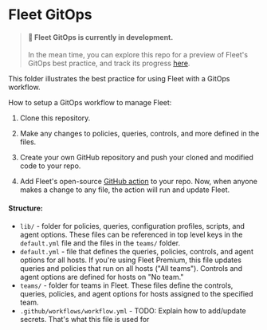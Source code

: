 # Fleet GitOps

> #### 🚧 Fleet GitOps is currently in development.
>
> In the mean time, you can explore this repo for a preview of Fleet's GitOps best practice, and track its progress [here](https://github.com/fleetdm/fleet/issues/13643).

This folder illustrates the best practice for using Fleet with a GitOps workflow.

How to setup a GitOps workflow to manage Fleet:

1. Clone this repository.

2. Make any changes to policies, queries, controls, and more defined in the files.

3. Create your own GitHub repository and push your cloned and modified code to your repo.

4. Add Fleet's open-source [GitHub action](https://github.com/fleetdm/fleet-gitops) to your repo. Now, when anyone makes a change to any file, the action will run and update Fleet.

#### Structure:

- `lib/` - folder for policies, queries, configuration profiles, scripts, and agent options. These files can be referenced in top level keys in the `default.yml` file and the files in the `teams/` folder.
- `default.yml` - file that defines the queries, policies, controls, and agent options for all hosts. If you're using Fleet Premium, this file updates queries and policies that run on all hosts ("All teams"). Controls and agent options are defined for hosts on "No team."
- `teams/` - folder for teams in Fleet. These files define the controls, queries, policies, and agent options for hosts assigned to the specified team.
- `.github/workflows/workflow.yml` - TODO: Explain how to add/update secrets. That's what this file is used for

